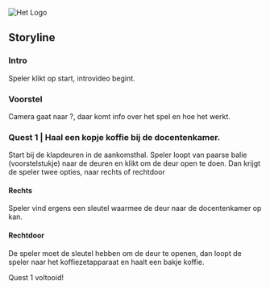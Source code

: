 ![Het Logo](https://raw.githubusercontent.com/daanschenkel/MarcsQuest/main/assets/logo.png)

## Storyline

### Intro
Speler klikt op start, introvideo begint.

### Voorstel
Camera gaat naar ?, daar komt info over het spel en hoe het werkt.

### Quest 1 | Haal een kopje koffie bij de docentenkamer.

Start bij de klapdeuren in de aankomsthal.
Speler loopt van paarse balie (voorstelstukje) naar de deuren en klikt om de deur open te doen.
Dan krijgt de speler twee opties, naar rechts of rechtdoor

#### Rechts
Speler vind ergens een sleutel waarmee de deur naar de docentenkamer op kan.

#### Rechtdoor

De speler moet de sleutel hebben om de deur te openen, dan loopt de speler naar het koffiezetapparaat en haalt een bakje koffie.


Quest 1 voltooid!

